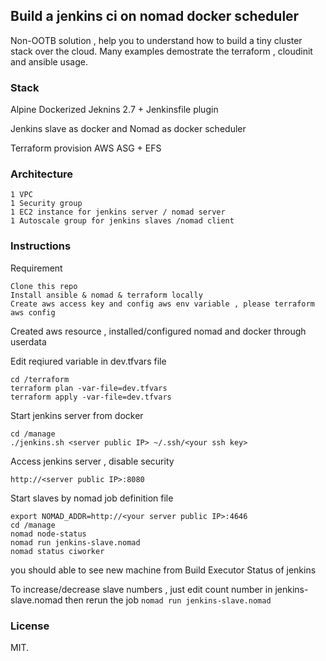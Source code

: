 
## Build a jenkins ci  on nomad docker scheduler

Non-OOTB solution , help you to understand how to build a tiny cluster stack over the cloud. Many examples demostrate the terraform , cloudinit and ansible usage.


### Stack 
Alpine Dockerized Jeknins 2.7 + Jenkinsfile plugin

Jenkins slave as docker and Nomad as docker scheduler

Terraform provision AWS ASG + EFS

### Architecture
```
1 VPC
1 Security group
1 EC2 instance for jenkins server / nomad server
1 Autoscale group for jenkins slaves /nomad client
```

### Instructions

Requirement
```
Clone this repo 
Install ansible & nomad & terraform locally 
Create aws access key and config aws env variable , please terraform aws config
```


Created aws resource , installed/configured  nomad and docker through userdata

Edit reqiured variable in dev.tfvars file
```
cd /terraform
terraform plan -var-file=dev.tfvars
terraform apply -var-file=dev.tfvars
```

Start jenkins server from docker

```
cd /manage
./jenkins.sh <server public IP> ~/.ssh/<your ssh key>
```

Access jenkins server , disable security

`http://<server public IP>:8080`
 
Start slaves by nomad job definition file
```
export NOMAD_ADDR=http://<your server public IP>:4646
cd /manage
nomad node-status
nomad run jenkins-slave.nomad
nomad status ciworker
```

you should able to see new machine from Build Executor Status of jenkins

To increase/decrease slave numbers , just edit count number in jenkins-slave.nomad then rerun the job `nomad run jenkins-slave.nomad`



### License
MIT.

